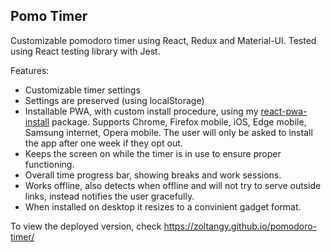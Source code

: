 ## Pomo Timer

Customizable pomodoro timer using React, Redux and Material-UI. Tested using React testing library with Jest.

Features:

- Customizable timer settings
- Settings are preserved (using localStorage)
- Installable PWA, with custom install procedure, using my [react-pwa-install](https://github.com/zoltangy/react-pwa-install) package. Supports Chrome, Firefox mobile, iOS, Edge mobile, Samsung internet, Opera mobile. The user will only be asked to install the app after one week if they opt out.
- Keeps the screen on while the timer is in use to ensure proper functioning.
- Overall time progress bar, showing breaks and work sessions.
- Works offline, also detects when offline and will not try to serve outside links, instead notifies the user gracefully.
- When installed on desktop it resizes to a convinient gadget format.

To view the deployed version, check https://zoltangy.github.io/pomodoro-timer/
